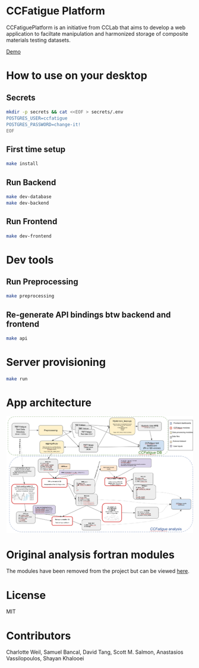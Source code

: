 # CCFatigue Platform

CCFatiguePlatform is an initiative from CCLab that aims to develop a web application to faciltate manipulation and harmonized storage of composite materials testing datasets.

[Demo](https://ccfatigue-test.epfl.ch/)

# How to use on your desktop

## Secrets

```bash
mkdir -p secrets && cat <<EOF > secrets/.env
POSTGRES_USER=ccfatigue
POSTGRES_PASSWORD=change-it!
EOF
```

## First time setup

```bash
make install
```

## Run Backend

```bash
make dev-database
make dev-backend
```

## Run Frontend

```bash
make dev-frontend
```

# Dev tools

## Run Preprocessing

```bash
make preprocessing
```

## Re-generate API bindings btw backend and frontend

```bash
make api
```

# Server provisioning

```bash
make run
```

# App architecture

![flowchart_CCFATIGUE.png](flowchart_CCFATIGUE.png)

# Original analysis fortran modules
The modules have been removed from the project but can be viewed [here](https://github.com/EPFL-ENAC/CCFatiguePlatform/tree/cde13599121bceb95d579adfe3e56056ba622d60/CCFatigue_modules).

# License

MIT

# Contributors

Charlotte Weil, Samuel Bancal, David Tang, Scott M. Salmon, Anastasios Vassilopoulos, Shayan Khalooei

